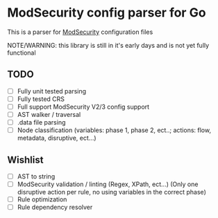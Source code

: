 # ModSecurity config parser for Go

This is a parser for [ModSecurity](https://github.com/SpiderLabs/ModSecurity) configuration files

NOTE/WARNING: this library is still in it's early days and is not yet fully functional

## TODO

- [ ] Fully unit tested parsing
- [ ] Fully tested CRS
- [ ] Full support ModSecurity V2/3 config support
- [ ] AST walker / traversal
- [ ] .data file parsing
- [ ] Node classification (variables: phase 1, phase 2, ect..; actions: flow, metadata, disruptive, ect...)

## Wishlist

- [ ] AST to string
- [ ] ModSecurity validation / linting (Regex, XPath, ect...) (Only one disruptive action per rule, no using variables in the correct phase)
- [ ] Rule optimization
- [ ] Rule dependency resolver